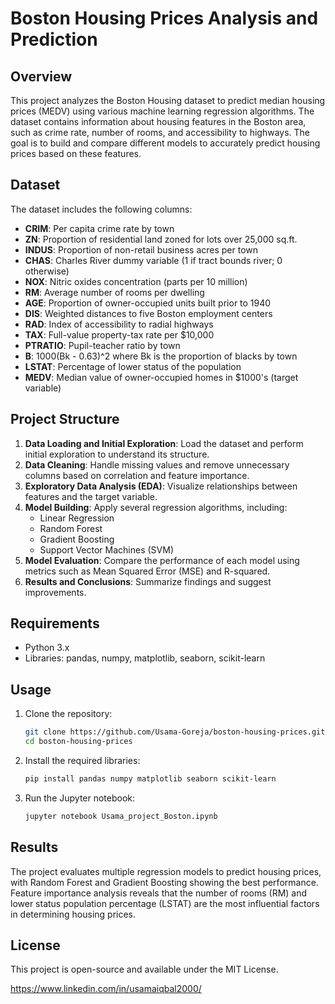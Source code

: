 # Boston Housing Prices Analysis and Prediction

## Overview
This project analyzes the Boston Housing dataset to predict median housing prices (MEDV) using various machine learning regression algorithms. The dataset contains information about housing features in the Boston area, such as crime rate, number of rooms, and accessibility to highways. The goal is to build and compare different models to accurately predict housing prices based on these features.

## Dataset
The dataset includes the following columns:
- **CRIM**: Per capita crime rate by town
- **ZN**: Proportion of residential land zoned for lots over 25,000 sq.ft.
- **INDUS**: Proportion of non-retail business acres per town
- **CHAS**: Charles River dummy variable (1 if tract bounds river; 0 otherwise)
- **NOX**: Nitric oxides concentration (parts per 10 million)
- **RM**: Average number of rooms per dwelling
- **AGE**: Proportion of owner-occupied units built prior to 1940
- **DIS**: Weighted distances to five Boston employment centers
- **RAD**: Index of accessibility to radial highways
- **TAX**: Full-value property-tax rate per $10,000
- **PTRATIO**: Pupil-teacher ratio by town
- **B**: 1000(Bk - 0.63)^2 where Bk is the proportion of blacks by town
- **LSTAT**: Percentage of lower status of the population
- **MEDV**: Median value of owner-occupied homes in $1000's (target variable)

## Project Structure
1. **Data Loading and Initial Exploration**: Load the dataset and perform initial exploration to understand its structure.
2. **Data Cleaning**: Handle missing values and remove unnecessary columns based on correlation and feature importance.
3. **Exploratory Data Analysis (EDA)**: Visualize relationships between features and the target variable.
4. **Model Building**: Apply several regression algorithms, including:
   - Linear Regression
   - Random Forest
   - Gradient Boosting
   - Support Vector Machines (SVM)
5. **Model Evaluation**: Compare the performance of each model using metrics such as Mean Squared Error (MSE) and R-squared.
6. **Results and Conclusions**: Summarize findings and suggest improvements.

## Requirements
- Python 3.x
- Libraries: pandas, numpy, matplotlib, seaborn, scikit-learn

## Usage
1. Clone the repository:
   ```bash
   git clone https://github.com/Usama-Goreja/boston-housing-prices.git
   cd boston-housing-prices
   ```
2. Install the required libraries:
   ```bash
   pip install pandas numpy matplotlib seaborn scikit-learn
   ```
3. Run the Jupyter notebook:
   ```bash
   jupyter notebook Usama_project_Boston.ipynb
   ```

## Results
The project evaluates multiple regression models to predict housing prices, with Random Forest and Gradient Boosting showing the best performance. Feature importance analysis reveals that the number of rooms (RM) and lower status population percentage (LSTAT) are the most influential factors in determining housing prices.

## License
This project is open-source and available under the MIT License.

https://www.linkedin.com/in/usamaiqbal2000/

